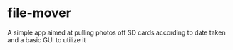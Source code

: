 # file-mover
A simple app aimed at pulling photos off SD cards according to date taken and a basic GUI to utilize it
